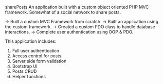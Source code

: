sharePosts
An application built with a custom object oriented PHP MVC framework.
Somewhat of a social network to share posts.


-> Built a custom MVC Framework from scratch.
-> Built an application using the custom framework.
-> Created a custom PDO class to handle database interactions.
-> Complete user authentication using OOP & PDO.

This application includes:
1. Full user authentication
2. Access control for posts
3. Server side form validation
4. Bootstrap UI
5. Posts CRUD
6. Helper functions
